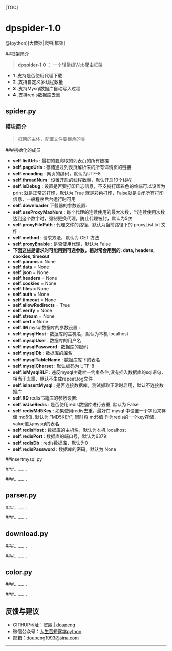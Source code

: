 [TOC]

# dpspider-1.0  

@(python)[大数据|爬虫|框架]

##框架简介

>**dpspider-1.0** ： 一个轻量级Web[爬虫](http://baike.baidu.com/link?url=0HQZpaVPnDxHZnv_cnQBHL5SGLuLOMGa3FstKxUzluN5J39uVRRVya9Ca9Txkh4e9hffRCJG00e6_1k0KY_hzejB3gdtB_v6xqcESvNBTkC)框架
- **1** .支持是否使用代理下载
- **2** .支持自定义多线程数量
- **3** .支持Mysql数据库自动写入过程
- **4** .支持redis数据库去重 

## spider.py

### 模块简介

>框架的主体，配置文件要继承的类

###初始化的成员
>  
- **self.listUrls** : 最初的要爬取的列表页的所有链接
- **self.pageUrls** : 存储通过列表页解析来的所有详情页的链接
- **self.encoding** : 网页的编码，默认为UTF-8
- **self.threadNum** : 设置开启的线程数量，默认开启10个线程
- **self.isDebug** : 设置是否要打印日志信息，不支持打印彩色的终端可以设置为 print 就是正常的打印，默认为 True 就是彩色打印，False就是关闭所有打印信息，一般程序后台运行时可用
- **self.downloader** 下载器的参数设置:
 - **self.useProxyMaxNum** : 每个代理的连续使用的最大次数，当连续使用次数达到这个数字时，强制更换代理，防止代理被封，默认为5次
 - **self.proxyFilePath** :  代理文件的路径，默认为当前路径下的 proxyList.txt 文件
 - **self.method** : 请求方法，默认为 GET 方法
 - **self.proxyEnable** : 是否使用代理，默认为 False
 - **下面这些是请求时可能用到可选参数，相对常会用到的: data, headers, cookies, timeout**
 - **self.params** = None
 - **self.data** = None
 - **self.json** = None
 - **self.headers** = None
 - **self.cookies** = None
 - **self.files** = None
 - **self.auth** = None
 - **self.timeout** = None
 - **self.allowRedirects** = True
 - **self.verify** = None
 - **self.stream** = None
 - **self.cert** = None
- **self.IM** mysql数据库的参数设置 :
 - **self.mysqlHost** : 数据库的主机名，默认为本机 localhost
 - **self.mysqlUser** : 数据库的用户名
 - **self.mysqlPassword** : 数据库的密码
 - **self.mysqlDb** : 数据库的库名
 - **self.mysqlTableName** : 数据库库下的表名
 - **self.mysqlCharset** : 默认编码为 UTF-8
 - **self.isMysqlRLF** : 违反mysql主键唯一约束条件,没有插入数据库的sql语句，相当于去重，默认不生成repeat.log文件
 - **self.isInsertMysql** : 是否连接数据库，测试抓取正常时启用，默认不连接数据库
- **self.RD** redis书籍库的参数设置:
 - **self.isUseRedis** : 是否使用redis数据库进行去重, 默认为 False
 - **self.redisMd5Key** : 如果使用redis去重，最好在 mysql 中设置一个字段来存储 md5值, 默认为 "MD5KEY", 同时将 md5值 作为redis的一个key存储，value值为mysql的表名
 - **self.redisHost** : 数据库的主机名，默认为本机 localhost
 - **self.redisPort** : 数据库的端口号，默认为6379
 - **self.redisDb** : redis数据库，默认为0
 - **self.redisPassword** : 数据库的密码，默认为 None
 
##insertmysql.py

###..........

###..........

## parser.py

###..........

###..........

## download.py

###..........

###..........

## color.py

###..........

###..........

## 反馈与建议

- GITHUP地址：[窦朋 | doupeng](https://github.com/doupengs)
- 微信公众号：[人生苦短遂学python](https://mp.weixin.qq.com/mp/homepage?__biz=MzI5MzI5NTQ4Mg==&hid=1&sn=fde1700cb5532eb84d227b1f6ded6838&uin=Njg4NTExNDQw&key=9ed31d4918c154c8f98e46aaf51029e25d006894bd336605c9ea269077414f400da2fd9110bf7810e535c7ca20c6c5b603eab7f647d52d77496e30ce9f13d357022d8408093b3456b3ce82c9a9069ceb&devicetype=Windows+10&version=62030053&lang=zh_CN&winzoom=1)
- 邮箱：<doupeng1993@sina.com>

---------------------------------------------------------
